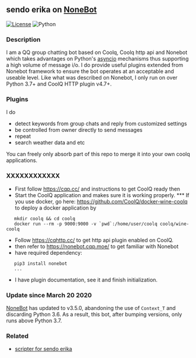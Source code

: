 ## sendo erika on [NoneBot](https://github.com/richardchien/nonebot)
[![License](https://img.shields.io/github/license/richardchien/nonebot.svg)](LICENSE) ![Python](https://img.shields.io/badge/python-3.7%2B-blue.svg)

### Description
I am a QQ group chatting bot based on Coolq, Coolq http api and Nonebot which takes advantages on Python's [asyncio](https://docs.python.org/3/library/asyncio.html) mechanisms thus supporting a high volume of message i/o. I do provide useful plugins extended from Nonebot framework to ensure the bot operates at an acceptable and useable level.
Like what was described on Nonebot,  I only run on over Python 3.7+ and CoolQ HTTP plugin v4.7+.

### Plugins
I do
  * detect keywords from group chats and reply from customized settings
  * be controlled from owner directly to send messages
  * repeat
  * search weather data and etc

You can freely only absorb part of this repo to merge it into your own coolq applications.
### XXXXXXXXXXXX
  * First follow https://cqp.cc/ and instructions to get CoolQ ready then  
  * Start the CoolQ application and makes sure it is working properly.
  *** If you use docker, go here: https://github.com/CoolQ/docker-wine-coolq to deploy a docker application by 
  ```
     mkdir coolq && cd coolq
     docker run --rm -p 9000:9000 -v `pwd`:/home/user/coolq coolq/wine-coolq
  ```
  * Follow https://cqhttp.cc/ to get http api plugin enabled on CoolQ.
  * then refer to https://nonebot.cqp.moe/ to get familiar with Nonebot
  * have required dependency: 
  ```
     pip3 install nonebot
     ...
  ```
  * I have plugin documentation, see it and finish initialization.

### Update since March 20 2020
[NoneBot](https://github.com/richardchien/nonebot) has updated to v3.5.0, abandoning the use of `Context_T` and discarding Python 3.6. As a result, this bot, after bumping versions, only runs above Python 3.7.

### Related
 * [scripter for sendo erika](https://github.com/cleoold/scripter-for-sendo-erika)
